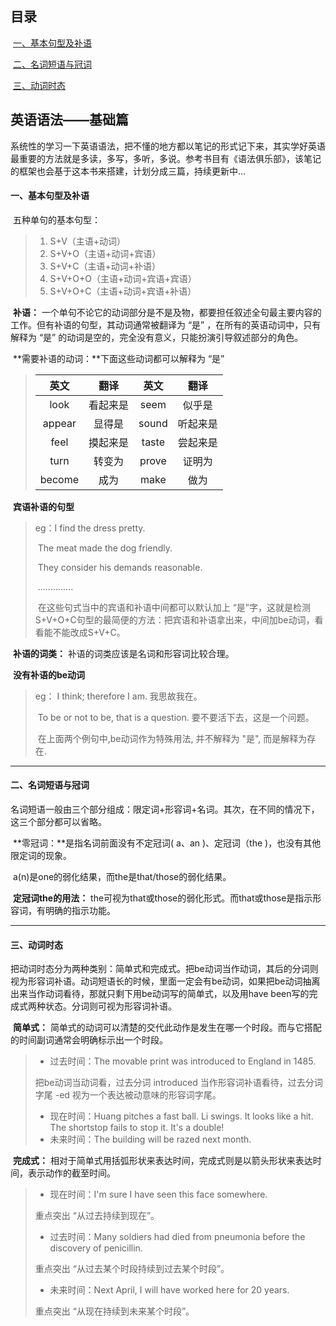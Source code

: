 ## 目录

​	[一、基本句型及补语](#一基本句型及补语)

​	[二、名词短语与冠词](#二名词短语与冠词)

​	[三、动词时态](#三动词时态)

## 英语语法——基础篇

​	系统性的学习一下英语语法，把不懂的地方都以笔记的形式记下来，其实学好英语最重要的方法就是多读，多写，多听，多说。参考书目有《语法俱乐部》，该笔记的框架也会基于这本书来搭建，计划分成三篇，持续更新中...

#### 一、基本句型及补语

​	五种单句的基本句型：

>1. S+V（主语+动词）
>2. S+V+O（主语+动词+宾语）
>3. S+V+C（主语+动词+补语）
>4. S+V+O+O（主语+动词+宾语+宾语）
>5. S+V+O+C（主语+动词+宾语+补语）

​	**补语：** 一个单句不论它的动词部分是不是及物，都要担任叙述全句最主要内容的工作。但有补语的句型，其动词通常被翻译为 “是” ，在所有的英语动词中，只有解释为 “是” 的动词是空的，完全没有意义，只能扮演引导叙述部分的角色。

​	**需要补语的动词：**下面这些动词都可以解释为 “是”

>|  英文  |   翻译   | 英文  |   翻译   |
>| :----: | :------: | :---: | :------: |
>|  look  | 看起来是 | seem  |  似乎是  |
>| appear |  显得是  | sound | 听起来是 |
>|  feel  | 摸起来是 | taste | 尝起来是 |
>|  turn  |  转变为  | prove |  证明为  |
>| become |   成为   | make  |   做为   |

​	**宾语补语的句型**

>eg：I find the dress pretty.
>
>​	 The meat made the dog friendly.
>
>​	 They consider his demands reasonable.
>
>​	 ..............
>
>​	在这些句式当中的宾语和补语中间都可以默认加上 “是”字，这就是检测S+V+O+C句型的最简便的方法：把宾语和补语拿出来，中间加be动词，看看能不能改成S+V+C。	 	

​	**补语的词类：** 补语的词类应该是名词和形容词比较合理。

​	**没有补语的be动词**

>eg：  I think; therefore I am.	我思故我在。
>
>​	   To be or not to be, that is a question.		要不要活下去，这是一个问题。
>
>​	   在上面两个例句中,be动词作为特殊用法, 并不解释为 "是", 而是解释为存在. 



***

#### 二、名词短语与冠词

​		名词短语一般由三个部分组成：限定词+形容词+名词。其次，在不同的情况下，这三个部分都可以省略。	

​		**零冠词：**是指名词前面没有不定冠词( a、an )、定冠词（the )，也没有其他限定词的现象。

​		a(n)是one的弱化结果，而the是that/those的弱化结果。

​		**定冠词the的用法：** the可视为that或those的弱化形式。而that或those是指示形容词，有明确的指示功能。



---

#### 三、动词时态

​	把动词时态分为两种类别：简单式和完成式。把be动词当作动词，其后的分词则视为形容词补语。动词短语长的时候，里面一定会有be动词，如果把be动词抽离出来当作动词看待，那就只剩下用be动词写的简单式，以及用have been写的完成式两种状态。分词则可视为形容词补语。

​	**简单式：** 简单式的动词可以清楚的交代此动作是发生在哪一个时段。而与它搭配的时间副词通常会明确标示出一个时段。

>- 过去时间：The movable print was introduced to England in 1485.
>
>把be动词当动词看，过去分词 introduced 当作形容词补语看待，过去分词字尾 -ed 视为一个表达被动意味的形容词字尾。
>
> - 现在时间：Huang pitches a fast ball. Li swings. It looks like a hit. The shortstop fails to stop it. It's a double!
> - 未来时间：The building will be razed next month.

​	**完成式：** 相对于简单式用括弧形状来表达时间，完成式则是以箭头形状来表达时间，表示动作的截至时间。

> - 现在时间：I'm sure I have seen this face somewhere.
>
> 重点突出 “从过去持续到现在”。
>
>  - 过去时间：Many soldiers had died from pneumonia before the discovery of penicillin.
>
> 重点突出 “从过去某个时段持续到过去某个时段”。
>
>  - 未来时间：Next April, I will have worked here for 20 years.
>
> 重点突出 “从现在持续到未来某个时段”。